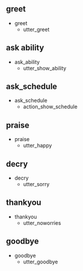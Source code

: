 ## greet
* greet
  - utter_greet

## ask ability
* ask_ability
  - utter_show_ability

## ask_schedule
* ask_schedule
  - action_show_schedule

## praise
* praise
  - utter_happy

## decry
* decry
  - utter_sorry
  
## thankyou
* thankyou
  - utter_noworries

## goodbye
* goodbye
  - utter_goodbye




